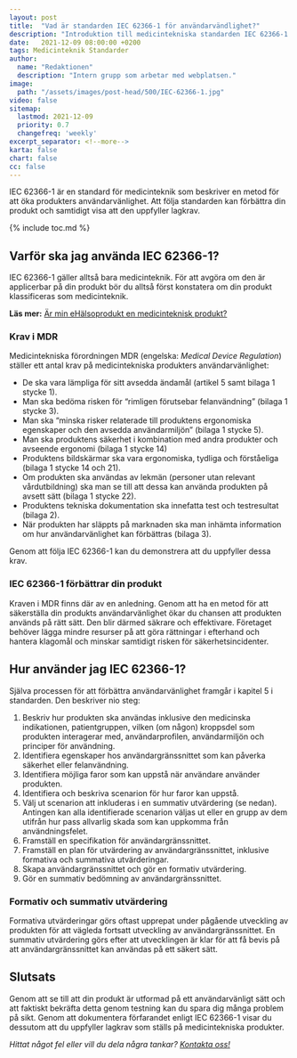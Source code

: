 ```yaml
---
layout: post
title:  "Vad är standarden IEC 62366-1 för användarvändlighet?"
description: "Introduktion till medicintekniska standarden IEC 62366-1 för användarvändlighet"
date:   2021-12-09 08:00:00 +0200
tags: Medicinteknik Standarder
author:
  name: "Redaktionen"
  description: "Intern grupp som arbetar med webplatsen."
image:
  path: "/assets/images/post-head/500/IEC-62366-1.jpg"
video: false
sitemap:
  lastmod: 2021-12-09
  priority: 0.7
  changefreq: 'weekly'
excerpt_separator: <!--more-->
karta: false
chart: false
cc: false
---
```


IEC 62366-1 är en standard för medicinteknik som beskriver en metod för att öka produkters användarvänlighet. Att följa standarden kan förbättra din produkt och samtidigt visa att den uppfyller lagkrav.

<!--more-->

{% include toc.md %}

## Varför ska jag använda IEC 62366-1?
IEC 62366-1 gäller alltså bara medicinteknik. För att avgöra om den är applicerbar på din produkt bör du alltså först konstatera om din produkt klassificeras som medicinteknik.

**Läs mer:**  [Är min eHälsoprodukt en medicinteknisk produkt?](/2021/08/20/medicinteknik.html)

### Krav i MDR
Medicintekniska förordningen MDR (engelska: _Medical Device Regulation_) ställer ett antal krav på medicintekniska produkters användarvänlighet:

* De ska vara lämpliga för sitt avsedda ändamål (artikel 5 samt bilaga 1 stycke 1).
* Man ska bedöma risken för “rimligen förutsebar felanvändning” (bilaga 1 stycke 3).
* Man ska “minska risker relaterade till produktens ergonomiska egenskaper och den avsedda användarmiljön” (bilaga 1 stycke 5).
* Man ska  produktens säkerhet i kombination med andra produkter och avseende ergonomi (bilaga 1 stycke 14)
* Produktens bildskärmar ska vara ergonomiska, tydliga och förståeliga (bilaga 1 stycke 14 och 21).
* Om produkten ska användas av lekmän (personer utan relevant vårdutbildning) ska man se till att dessa kan använda produkten på avsett sätt (bilaga 1 stycke 22).
* Produktens tekniska dokumentation ska innefatta test och testresultat (bilaga 2).
* När produkten har släppts på marknaden ska man inhämta information om hur användarvänlighet kan förbättras (bilaga 3).

Genom att följa IEC 62366-1 kan du demonstrera att du uppfyller dessa krav.

### IEC 62366-1 förbättrar din produkt
Kraven i MDR finns där av en anledning. Genom att ha en metod för att säkerställa din produkts användarvänlighet ökar du chansen att produkten används på rätt sätt. Den blir därmed säkrare och effektivare. Företaget behöver lägga mindre resurser på att göra rättningar i efterhand och hantera klagomål och minskar samtidigt risken för säkerhetsincidenter.

## Hur använder jag IEC 62366-1?
Själva processen för att förbättra användarvänlighet framgår i kapitel 5 i standarden. Den beskriver nio steg:

1. Beskriv hur produkten ska användas inklusive den medicinska indikationen, patientgruppen, vilken (om någon) kroppsdel som produkten interagerar med, användarprofilen, användarmiljön och principer för användning.
2. Identifiera egenskaper hos användargränssnittet som kan påverka säkerhet eller felanvändning.
3. Identifiera möjliga faror som kan uppstå när användare använder produkten.
4. Identifiera och beskriva scenarion för hur faror kan uppstå.
5. Välj ut scenarion att inkluderas i en summativ utvärdering (se nedan). Antingen kan alla identifierade scenarion väljas ut eller en grupp av dem utifrån hur pass allvarlig skada som kan uppkomma från användningsfelet.
6. Framställ en specifikation för användargränssnittet.
7. Framställ en plan för utvärdering av användargränssnittet, inklusive formativa och summativa utvärderingar.
8. Skapa användargränssnittet och gör en formativ utvärdering.
9. Gör en summativ bedömning av användargränssnittet.

### Formativ och summativ utvärdering
Formativa utvärderingar görs oftast upprepat under pågående utveckling av produkten för att vägleda fortsatt utveckling av användargränssnittet. En summativ utvärdering görs efter att utvecklingen är klar för att få bevis på att användargränssnittet kan användas på ett säkert sätt.

## Slutsats
Genom att se till att din produkt är utformad på ett användarvänligt sätt och att faktiskt bekräfta detta genom testning kan du spara dig många problem på sikt. Genom att dokumentera förfarandet enligt IEC 62366-1 visar du dessutom att du uppfyller lagkrav som ställs på medicintekniska produkter.

_Hittat något fel eller vill du dela några tankar? [Kontakta oss!](/index.html#form-message)_